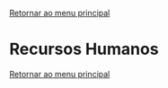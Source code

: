 [Retornar ao menu principal](https://github.com/Mateus-cpa/manual-material/blob/main/README.md)
# Recursos Humanos

[Retornar ao menu principal](https://github.com/Mateus-cpa/manual-material/blob/main/README.md)